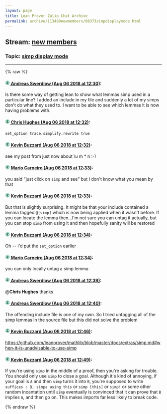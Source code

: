 ```yaml
---
layout: page
title: Lean Prover Zulip Chat Archive 
permalink: archive/113489newmembers/88373simpdisplaymode.html
---
```


## Stream: [new members](index.html)
### Topic: [simp display mode](88373simpdisplaymode.html)

---


{% raw %}
#### [![Click to go to Zulip](../../assets/img/zulip2.png) Andreas Swerdlow (Aug 06 2018 at 12:30)](https://leanprover.zulipchat.com/#narrow/stream/113489-new%20members/topic/simp%20display%20mode/near/130969966):
Is there some way of getting lean to show what lemmas simp used in a particular line? I added an include in my file and suddenly a lot of my simps don't do what they used to. I want to be able to see which lemmas it is now having problems with.

#### [![Click to go to Zulip](../../assets/img/zulip2.png) Chris Hughes (Aug 06 2018 at 12:32)](https://leanprover.zulipchat.com/#narrow/stream/113489-new%20members/topic/simp%20display%20mode/near/130970048):
`set_option trace.simplify.rewrite true`

#### [![Click to go to Zulip](../../assets/img/zulip2.png) Kevin Buzzard (Aug 06 2018 at 12:32)](https://leanprover.zulipchat.com/#narrow/stream/113489-new%20members/topic/simp%20display%20mode/near/130970060):
see my post from just now about \u m * n :-)

#### [![Click to go to Zulip](../../assets/img/zulip2.png) Mario Carneiro (Aug 06 2018 at 12:33)](https://leanprover.zulipchat.com/#narrow/stream/113489-new%20members/topic/simp%20display%20mode/near/130970090):
you said "just click on `simp` and see" but I don't know what you mean by that

#### [![Click to go to Zulip](../../assets/img/zulip2.png) Kevin Buzzard (Aug 06 2018 at 12:33)](https://leanprover.zulipchat.com/#narrow/stream/113489-new%20members/topic/simp%20display%20mode/near/130970092):
But that is slightly surprising. It might be that your include contained a lemma tagged `@[simp]` which is now being applied when it wasn't before. If you can locate the lemma then...I'm not sure you can untag it actually, but you can stop `simp` from using it and then hopefully sanity will be restored

#### [![Click to go to Zulip](../../assets/img/zulip2.png) Kevin Buzzard (Aug 06 2018 at 12:34)](https://leanprover.zulipchat.com/#narrow/stream/113489-new%20members/topic/simp%20display%20mode/near/130970096):
Oh -- I'd put the `set_option` earlier

#### [![Click to go to Zulip](../../assets/img/zulip2.png) Mario Carneiro (Aug 06 2018 at 12:34)](https://leanprover.zulipchat.com/#narrow/stream/113489-new%20members/topic/simp%20display%20mode/near/130970153):
you can only locally untag a simp lemma

#### [![Click to go to Zulip](../../assets/img/zulip2.png) Andreas Swerdlow (Aug 06 2018 at 12:39)](https://leanprover.zulipchat.com/#narrow/stream/113489-new%20members/topic/simp%20display%20mode/near/130970368):
@**Chris Hughes**  thanks

#### [![Click to go to Zulip](../../assets/img/zulip2.png) Andreas Swerdlow (Aug 06 2018 at 12:40)](https://leanprover.zulipchat.com/#narrow/stream/113489-new%20members/topic/simp%20display%20mode/near/130970448):
The offending include file is one of my own. So I tried untagging all of the simp lemmas in the source file but this did not solve the problem

#### [![Click to go to Zulip](../../assets/img/zulip2.png) Kevin Buzzard (Aug 06 2018 at 12:46)](https://leanprover.zulipchat.com/#narrow/stream/113489-new%20members/topic/simp%20display%20mode/near/130970698):
https://github.com/leanprover/mathlib/blob/master/docs/extras/simp.md#when-it-is-unadvisable-to-use-simp

#### [![Click to go to Zulip](../../assets/img/zulip2.png) Kevin Buzzard (Aug 06 2018 at 12:49)](https://leanprover.zulipchat.com/#narrow/stream/113489-new%20members/topic/simp%20display%20mode/near/130970809):
If you're using `simp` in the middle of a proof, then you're asking for trouble. You should only use `simp` to close a goal. Although it's kind of annoying, if your goal is `A` and then `simp` turns it into `B`, you're supposed to write `suffices : B, simpa using this` or `simp [this]` or `simp!` or some other random incantation until `simp` eventually is convinced that it can prove that `B` implies `A`, and then go on. This makes imports far less likely to break code.


{% endraw %}

